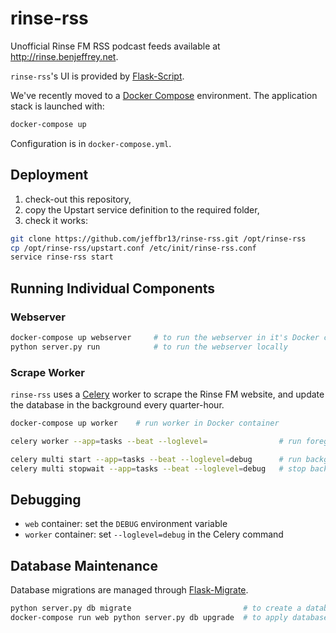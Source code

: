 rinse-rss
=========

Unofficial Rinse FM RSS podcast feeds available at <http://rinse.benjeffrey.net>.

`rinse-rss`'s UI is provided by [Flask-Script](http://flask-script.readthedocs.org/en/latest/).

We've recently moved to a [Docker Compose](http://docs.docker.com/compose/) environment.
The application stack is launched with:

```sh
docker-compose up
```

Configuration is in `docker-compose.yml`.


Deployment
----------

1) check-out this repository,
2) copy the Upstart service definition to the required folder,
3) check it works:

```sh
git clone https://github.com/jeffbr13/rinse-rss.git /opt/rinse-rss
cp /opt/rinse-rss/upstart.conf /etc/init/rinse-rss.conf
service rinse-rss start
```


Running Individual Components
-----------------------------

### Webserver


```sh
docker-compose up webserver     # to run the webserver in it's Docker container, or:
python server.py run            # to run the webserver locally
```

### Scrape Worker

`rinse-rss` uses a [Celery](http://www.celeryproject.org) worker to scrape the Rinse FM website,
and update the database in the background every quarter-hour.

```sh
docker-compose up worker    # run worker in Docker container

celery worker --app=tasks --beat --loglevel=                # run foreground worker

celery multi start --app=tasks --beat --loglevel=debug      # run background worker
celery multi stopwait --app=tasks --beat --loglevel=debug   # stop background worker
```


Debugging
---------

- `web` container: set the `DEBUG` environment variable
- `worker` container: set `--loglevel=debug` in the Celery command


Database Maintenance
--------------------

Database migrations are managed through [Flask-Migrate](https://flask-migrate.readthedocs.org).

```sh
python server.py db migrate                         # to create a database migration
docker-compose run web python server.py db upgrade  # to apply database migrations
```
